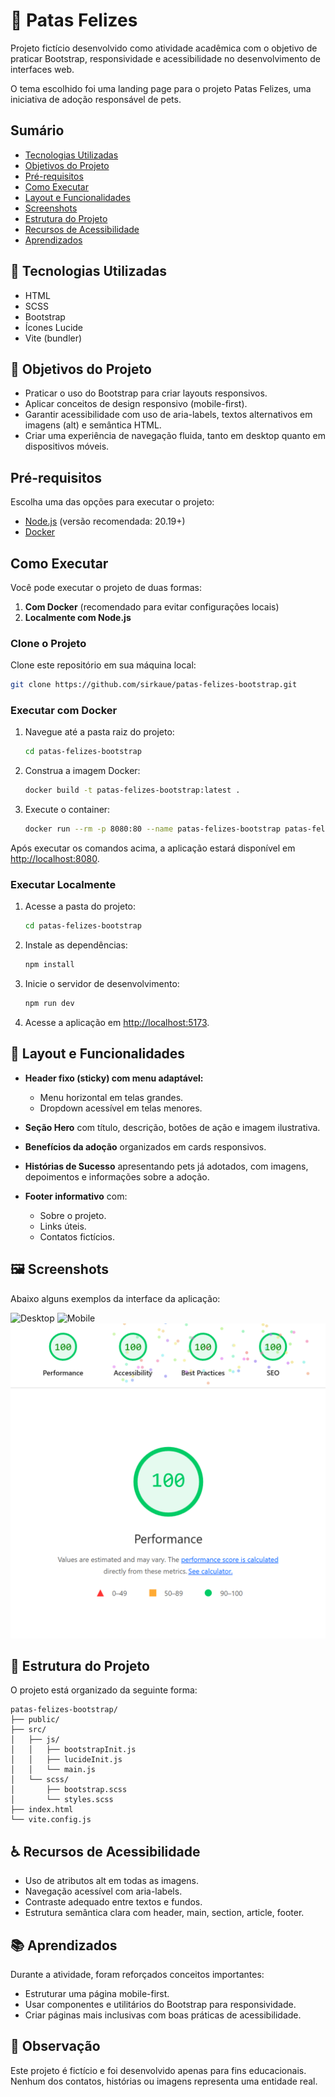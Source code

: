 # 🐾 Patas Felizes

Projeto fictício desenvolvido como atividade acadêmica com o objetivo de praticar Bootstrap, responsividade e acessibilidade no desenvolvimento de interfaces web.

O tema escolhido foi uma landing page para o projeto Patas Felizes, uma iniciativa de adoção responsável de pets.

## Sumário

- [Tecnologias Utilizadas](#-tecnologias-utilizadas)
- [Objetivos do Projeto](#-objetivos-do-projeto)
- [Pré-requisitos](#pré-requisitos)
- [Como Executar](#como-executar)
- [Layout e Funcionalidades](#-layout-e-funcionalidades)
- [Screenshots](#️-screenshots)
- [Estrutura do Projeto](#-estrutura-do-projeto)
- [Recursos de Acessibilidade](#-recursos-de-acessibilidade)
- [Aprendizados](#-aprendizados)

## 🚀 Tecnologias Utilizadas

- HTML
- SCSS
- Bootstrap
- Ícones Lucide
- Vite (bundler)

## 🎯 Objetivos do Projeto

- Praticar o uso do Bootstrap para criar layouts responsivos.
- Aplicar conceitos de design responsivo (mobile-first).
- Garantir acessibilidade com uso de aria-labels, textos alternativos em imagens (alt) e semântica HTML.
- Criar uma experiência de navegação fluida, tanto em desktop quanto em dispositivos móveis.

## Pré-requisitos

Escolha uma das opções para executar o projeto:

- [Node.js](https://nodejs.org/en/download) (versão recomendada: 20.19+)
- [Docker](https://www.docker.com/)

## Como Executar

Você pode executar o projeto de duas formas:

1. **Com Docker** (recomendado para evitar configurações locais)
2. **Localmente com Node.js**

### Clone o Projeto

Clone este repositório em sua máquina local:

```bash
git clone https://github.com/sirkaue/patas-felizes-bootstrap.git
```

### Executar com Docker

1. Navegue até a pasta raiz do projeto:

   ```bash
   cd patas-felizes-bootstrap
   ```

2. Construa a imagem Docker:

   ```bash
   docker build -t patas-felizes-bootstrap:latest .
   ```

3. Execute o container:

   ```bash
   docker run --rm -p 8080:80 --name patas-felizes-bootstrap patas-felizes-bootstrap:latest
   ```

Após executar os comandos acima, a aplicação estará disponível em [http://localhost:8080](http://localhost:8080).

### Executar Localmente

1. Acesse a pasta do projeto:

   ```bash
   cd patas-felizes-bootstrap
   ```

2. Instale as dependências:

   ```bash
   npm install
   ```

3. Inicie o servidor de desenvolvimento:

   ```bash
   npm run dev
   ```

4. Acesse a aplicação em [http://localhost:5173](http://localhost:5173).

## 📸 Layout e Funcionalidades

- **Header fixo (sticky) com menu adaptável:**

  - Menu horizontal em telas grandes.
  - Dropdown acessível em telas menores.

- **Seção Hero** com título, descrição, botões de ação e imagem ilustrativa.

- **Benefícios da adoção** organizados em cards responsivos.

- **Histórias de Sucesso** apresentando pets já adotados, com imagens, depoimentos e informações sobre a adoção.

- **Footer informativo** com:
  - Sobre o projeto.
  - Links úteis.
  - Contatos fictícios.

## 🖼️ Screenshots

Abaixo alguns exemplos da interface da aplicação:

![Desktop](images/fullsize-desktop.png)
![Mobile](images/mobile-size.png)
![Lighthouse Viewer](images/lighthouse-viewer.png)

## 📁 Estrutura do Projeto

O projeto está organizado da seguinte forma:

```plaintext
patas-felizes-bootstrap/
├── public/
├── src/
│   ├── js/
│   │   ├── bootstrapInit.js
│   │   ├── lucideInit.js
│   │   └── main.js
│   └── scss/
│       ├── bootstrap.scss
│       └── styles.scss
├── index.html
└── vite.config.js
```

## ♿ Recursos de Acessibilidade

- Uso de atributos alt em todas as imagens.
- Navegação acessível com aria-labels.
- Contraste adequado entre textos e fundos.
- Estrutura semântica clara com header, main, section, article, footer.

## 📚 Aprendizados

Durante a atividade, foram reforçados conceitos importantes:

- Estruturar uma página mobile-first.
- Usar componentes e utilitários do Bootstrap para responsividade.
- Criar páginas mais inclusivas com boas práticas de acessibilidade.

## 📝 Observação

Este projeto é fictício e foi desenvolvido apenas para fins educacionais.
Nenhum dos contatos, histórias ou imagens representa uma entidade real.
